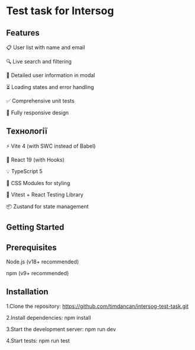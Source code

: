 # Test task for Intersog

## Features

📋 User list with name and email

🔍 Live search and filtering

👤 Detailed user information in modal

⏳ Loading states and error handling

✅ Comprehensive unit tests

📱 Fully responsive design

## Технології

⚡ Vite 4 (with SWC instead of Babel)

🚀 React 19 (with Hooks)

💡 TypeScript 5

🎨 CSS Modules for styling

🧪 Vitest + React Testing Library

📦 Zustand for state management

## Getting Started

## Prerequisites

Node.js (v18+ recommended)

npm (v9+ recommended)

## Installation

1.Clone the repository: https://github.com/timdancan/intersog-test-task.git

2.Install dependencies: npm install

3.Start the development server: npm run dev

4.Start tests: npm run test

